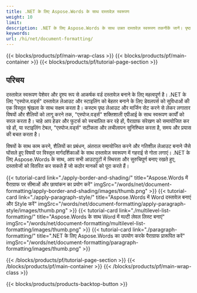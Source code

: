 ```yaml
---
title: .NET के लिए Aspose.Words के साथ दस्तावेज़ स्वरूपण
weight: 10
limit:
description: .NET के लिए Aspose.Words के साथ उन्नत दस्तावेज़ स्वरूपण तकनीकें जानें। पृष्ठ लेआउट, शैलियों, विषयों और स्वरूपण स्वचालन को सहज रूप से अन्वेषण करें।
keywords:
url: /hi/net/document-formatting/
---
```

{{< blocks/products/pf/main-wrap-class >}}
{{< blocks/products/pf/main-container >}}
{{< blocks/products/pf/tutorial-page-section >}}

## परिचय
 
दस्तावेज़ स्वरूपण पेशेवर और दृश्य रूप से आकर्षक वर्ड दस्तावेज़ बनाने के लिए महत्वपूर्ण है। .NET के लिए "एस्पोज.वर्ड्स" दस्तावेज़ लेआउट और स्टाइलिंग को बेहतर बनाने के लिए डेवलपर्स को सुविधाओं की एक विस्तृत श्रृंखला के साथ सक्षम करता है। कस्टम पृष्ठ लेआउट और मार्जिन सेट करने से लेकर लगातार विषयों और शैलियों को लागू करने तक, "एस्पोज.वर्ड्स" शक्तिशाली एपीआई के साथ स्वरूपण कार्यों को सरल करता है। चाहे आप हेडर और फुटर्स को स्वचालित कर रहे हों, पैराग्राफ संरेखण को समायोजित कर रहे हों, या स्टाइलिंग टेबल, "एस्पोज.वर्ड्स" सटीकता और लचीलापन सुनिश्चित करता है, समय और प्रयास की बचत करता है।  

विषयों के साथ काम करने, शैलियों का प्रबंधन, अंतराल समायोजित करने और गतिशील लेआउट बनाने जैसे घोंसले हुए विषयों पर विस्तृत मार्गदर्शिकाओं के साथ दस्तावेज़ स्वरूपण में गहराई से गोता लगाएं। .NET के लिए Aspose.Words के साथ, आप सभी आउटपुटों में स्थिरता और सुरुचिपूर्ण बनाए रखते हुए, दस्तावेजों को वितरित कर सकते हैं जो कठोर मानकों को पूरा करते हैं।

{{< tutorial-card link="./apply-border-and-shading/" title="Aspose.Words में पैराग्राफ पर सीमाओं और छायांकन का प्रयोग करें" imgSrc="/words/net/document-formatting/apply-border-and-shading/images/thumb.png" >}}
{{< tutorial-card link="./apply-paragraph-style/" title="Aspose.Words में Word दस्तावेज़ बनाएं और Style करें" imgSrc="/words/net/document-formatting/apply-paragraph-style/images/thumb.png" >}}
{{< tutorial-card link="./multilevel-list-formatting/" title="Aspose.Words के साथ Word में मल्टी लेवल लिस्ट बनाएं" imgSrc="/words/net/document-formatting/multilevel-list-formatting/images/thumb.png" >}}
{{< tutorial-card link="./paragraph-formatting/" title=".NET के लिए Aspose.Words का उपयोग करके पैराग्राफ प्रारूपित करें" imgSrc="/words/net/document-formatting/paragraph-formatting/images/thumb.png" >}}

{{< /blocks/products/pf/tutorial-page-section >}}
{{< /blocks/products/pf/main-container >}}
{{< /blocks/products/pf/main-wrap-class >}}

{{< blocks/products/products-backtop-button >}}
